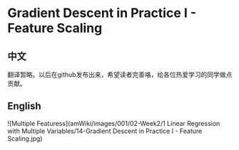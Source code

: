 # Gradient Descent in Practice I - Feature Scaling
## 中文
翻译暂略。以后在github发布出来，希望读者完善咯，给各位热爱学习的同学做点贡献。
## English
![Multiple Featuress](amWiki/images/001/02-Week2/1 Linear Regression with Multiple Variables/14-Gradient Descent in Practice I - Feature Scaling.jpg)
